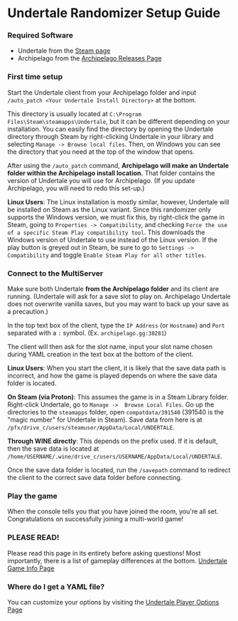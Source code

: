 # Undertale Randomizer Setup Guide

### Required Software

- Undertale from the [Steam page](https://store.steampowered.com/app/391540)
- Archipelago from the [Archipelago Releases Page](https://github.com/ArchipelagoMW/Archipelago/releases)

### First time setup

Start the Undertale client from your Archipelago folder and input `/auto_patch <Your Undertale Install Directory>` at the bottom. 

This directory is usually located at `C:\Program Files\Steam\steamapps\Undertale`, but it can be different depending on 
your installation. You can easily find the directory by opening the Undertale directory through Steam by right-clicking 
Undertale in your library and selecting `Manage -> Browse local files`. Then, on Windows you can see the directory that 
you need at the top of the window that opens.

After using the `/auto_patch` command, **Archipelago will make an Undertale folder within the Archipelago install 
location.** That folder contains the version of Undertale you will use for Archipelago. (If you update Archipelago, 
you will need to redo this set-up.)

**Linux Users**: The Linux installation is mostly similar, however, Undertale will be installed on Steam as the Linux 
variant. Since this randomizer only supports the Windows version, we must fix this, by right-click the game in Steam, 
going to `Properties -> Compatibility`, and checking `Force the use of a specific Steam Play compatibility tool`. This
downloads the Windows version of Undertale to use instead of the Linux version. If the play button is greyed out in 
Steam, be sure to go to `Settings -> Compatibility` and toggle `Enable Steam Play for all other titles`.

### Connect to the MultiServer

Make sure both Undertale **from the Archipelago folder** and its client are running. (Undertale will ask for a save slot
to play on. Archipelago Undertale does not overwrite vanilla saves, but you may want to back up your save as a precaution.)

In the top text box of the client, type the `IP Address` (or `Hostname`) and `Port` separated with a `:` symbol. 
(Ex. `archipelago.gg:38281`)

The client will then ask for the slot name, input your slot name chosen during YAML creation in the text box at the 
bottom of the client.

**Linux Users**: When you start the client, it is likely that the save data path is incorrect, and how the game
is played depends on where the save data folder is located.

**On Steam (via Proton)**: This assumes the game is in a Steam Library folder.  Right-click Undertale, go to `Manage -> 
Browse Local Files`. Go up the directories to the `steamapps` folder, open `compatdata/391540` (391540 is the "magic number" for
Undertale in Steam).  Save data from here is at `/pfx/drive_c/users/steamuser/AppData/Local/UNDERTALE`.

**Through WINE directly**: This depends on the prefix used.  If it is default, then the save data is located at
`/home/USERNAME/.wine/drive_c/users/USERNAME/AppData/Local/UNDERTALE`.

Once the save data folder is located, run the `/savepath` command to redirect the client to the correct save data folder
before connecting.

### Play the game

When the console tells you that you have joined the room, you're all set. Congratulations on successfully joining a
multi-world game!

### PLEASE READ!

Please read this page in its entirety before asking questions! Most importantly, there is a list of 
gameplay differences at the bottom.
[Undertale Game Info Page](/games/Undertale/info/en)

### Where do I get a YAML file?

You can customize your options by visiting the [Undertale Player Options Page](/games/Undertale/player-options)
